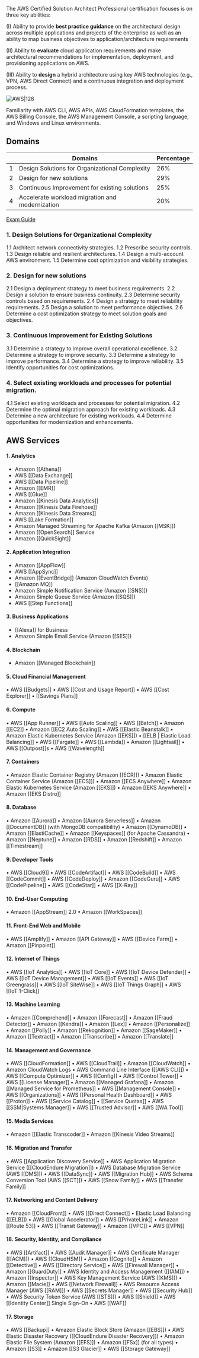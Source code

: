 The AWS Certified Solution Architect Professional certification focuses is on three key abilities:

(I) Ability to provide **best practice guidance** on the architectural design across multiple applications and projects of the enterprise as well as an ability to map business objectives to application/architecture requirements

(II) Ability to **evaluate** cloud application requirements and make architectural recommendations for implementation, deployment, and provisioning applications on AWS.

(III) Ability to **design** a hybrid architecture using key AWS technologies (e.g., VPN, AWS Direct Connect) and a continuous integration and deployment process.

![AWS|128](https://d1.awsstatic.com/training-and-certification/certification-badges/AWS-Certified-Solutions-Architect-Professional_badge.69d82ff1b2861e1089539ebba906c70b011b928a.png)

Familiarity with AWS CLI, AWS APIs, AWS CloudFormation templates, the AWS Billing Console, the AWS Management Console, a scripting language, and Windows and Linux environments.



## Domains


|     | Domains                                         | Percentage |
| --- | ----------------------------------------------- | ---------- |
| 1   | Design Solutions for Organizational Complexity  | 26%        |
| 2   | Design for new solutions                        | 29%        |
| 3   | Continuous Improvement for existing solutions   | 25%        |
| 4   | Accelerate workload migration and modernization | 20%        |

[Exam Guide](https://d1.awsstatic.com/training-and-certification/docs-sa-pro/AWS-Certified-Solutions-Architect-Professional_Exam-Guide.pdf)

### 1. Design Solutions for Organizational Complexity
1.1 Architect network connectivity strategies.
1.2 Prescribe security controls.
1.3 Design reliable and resilient architectures.
1.4 Design a multi-account AWS environment.
1.5 Determine cost optimization and visibility strategies.

### 2. Design for new solutions
2.1 Design a deployment strategy to meet business requirements.
2.2 Design a solution to ensure business continuity.
2.3 Determine security controls based on requirements.
2.4 Design a strategy to meet reliability requirements.
2.5 Design a solution to meet performance objectives.
2.6 Determine a cost optimization strategy to meet solution goals and objectives.

### 3. Continuous Improvement for Existing Solutions

3.1 Determine a strategy to improve overall operational excellence.
3.2 Determine a strategy to improve security.
3.3 Determine a strategy to improve performance.
3.4 Determine a strategy to improve reliability.
3.5 Identify opportunities for cost optimizations.

### 4. Select existing workloads and processes for potential migration.

4.1 Select existing workloads and processes for potential migration.
4.2 Determine the optimal migration approach for existing workloads.
4.3 Determine a new architecture for existing workloads.
4.4 Determine opportunities for modernization and enhancements.


## AWS Services

#### 1. Analytics
- Amazon [[Athena]]
- AWS [[Data Exchange]]
- AWS [[Data Pipeline]]
- Amazon [[EMR]]
- AWS [[Glue]]
- Amazon [[Kinesis Data Analytics]]
- Amazon [[Kinesis Data Firehose]]
- Amazon [[Kinesis Data Streams]]
- AWS [[Lake Formation]]
- Amazon Managed Streaming for Apache Kafka (Amazon [[MSK]])
- Amazon [[OpenSearch]] Service
- Amazon [[QuickSight]]

#### 2. Application Integration

- Amazon [[AppFlow]]
- AWS [[AppSync]]
- Amazon [[EventBridge]] (Amazon CloudWatch Events)
- [[Amazon MQ]]
- Amazon Simple Notification Service (Amazon [[SNS]])
- Amazon Simple Queue Service (Amazon [[SQS]])
- AWS [[Step Functions]]

#### 3. Business Applications

- [[Alexa]] for Business
- Amazon Simple Email Service (Amazon [[SES]])

#### 4. Blockchain

- Amazon [[Managed Blockchain]]

#### 5. Cloud Financial Management
• AWS [[Budgets]]
• AWS [[Cost and Usage Report]]
• AWS [[Cost Explorer]]
• [[Savings Plans]]

#### 6. Compute

• AWS [[App Runner]]
• AWS [[Auto Scaling]]
• AWS [[Batch]]
• Amazon [[EC2]]
• Amazon [[EC2 Auto Scaling]]
• AWS [[Elastic Beanstalk]]
• Amazon Elastic Kubernetes Service (Amazon [[EKS]])
• [[ELB | Elastic Load Balancing]]
• AWS [[Fargate]]
• AWS [[Lambda]]
• Amazon [[Lightsail]]
• AWS [[Outpost]]s
• AWS [[Wavelength]]

#### 7. Containers

• Amazon Elastic Container Registry (Amazon [[ECR]])
• Amazon Elastic Container Service (Amazon [[ECS]])
• Amazon [[ECS Anywhere]]
• Amazon Elastic Kubernetes Service (Amazon [[EKS]])
• Amazon [[EKS Anywhere]]
• Amazon [[EKS Distro]]

#### 8. Database


• Amazon [[Aurora]]
• Amazon [[Aurora Serverless]]
• Amazon [[DocumentDB]] (with MongoDB compatibility)
• Amazon [[DynamoDB]]
• Amazon [[ElastiCache]]
• Amazon [[Keyspaces]] (for Apache Cassandra)
• Amazon [[Neptune]]
• Amazon [[RDS]]
• Amazon [[Redshift]]
• Amazon [[Timestream]]


#### 9. Developer Tools

• AWS [[Cloud9]]
• AWS [[CodeArtifact]]
• AWS [[CodeBuild]]
• AWS [[CodeCommit]]
• AWS [[CodeDeploy]]
• Amazon [[CodeGuru]]
• AWS [[CodePipeline]]
• AWS [[CodeStar]]
• AWS [[X-Ray]]


#### 10. End-User Computing

• Amazon [[AppStream]] 2.0
• Amazon [[WorkSpaces]]

#### 11. Front-End Web and Mobile

• AWS [[Amplify]]
• Amazon [[API Gateway]]
• AWS [[Device Farm]]
• Amazon [[Pinpoint]]


#### 12. Internet of Things

• AWS [[IoT Analytics]]
• AWS [[IoT Core]]
• AWS [[IoT Device Defender]]
• AWS [[IoT Device Management]]
• AWS [[IoT Events]]
• AWS [[IoT Greengrass]]
• AWS [[IoT SiteWise]]
• AWS [[IoT Things Graph]]
• AWS [[IoT 1-Click]]


#### 13. Machine Learning

• Amazon [[Comprehend]]
• Amazon [[Forecast]]
• Amazon [[Fraud Detector]]
• Amazon [[Kendra]]
• Amazon [[Lex]]
• Amazon [[Personalize]]
• Amazon [[Polly]]
• Amazon [[Rekognition]]
• Amazon [[SageMaker]]
• Amazon [[Textract]]
• Amazon [[Transcribe]]
• Amazon [[Translate]]


#### 14. Management and Governance

• AWS [[CloudFormation]]
• AWS [[CloudTrail]]
• Amazon [[CloudWatch]]
• Amazon CloudWatch Logs
• AWS Command Line Interface ([[AWS CLI]])
• AWS [[Compute Optimizer]]
• AWS [[Config]]
• AWS [[Control Tower]]
• AWS [[License Manager]]
• Amazon [[Managed Grafana]]
• Amazon [[Managed Service for Prometheus]]
• AWS [[Management Console]]
• AWS [[Organizations]]
• AWS [[Personal Health Dashboard]]
• AWS [[Proton]]
• AWS [[Service Catalog]]
• [[Service Quotas]]
• AWS [[SSM|Systems Manager]]
• AWS [[Trusted Advisor]]
• AWS [[WA Tool]]


#### 15. Media Services

• Amazon [[Elastic Transcoder]]
• Amazon [[Kinesis Video Streams]]


#### 16. Migration and Transfer

• AWS [[Application Discovery Service]]
• AWS Application Migration Service ([[CloudEndure Migration]])
• AWS Database Migration Service (AWS [[DMS]])
• AWS [[DataSync]]
• AWS [[Migration Hub]]
• AWS Schema Conversion Tool (AWS [[SCT]])
• AWS [[Snow Family]]
• AWS [[Transfer Family]]


#### 17. Networking and Content Delivery

• Amazon [[CloudFront]]
• AWS [[Direct Connect]]
• Elastic Load Balancing ([[ELB]])
• AWS [[Global Accelerator]]
• AWS [[PrivateLink]]
• Amazon [[Route 53]]
• AWS [[Transit Gateway]]
• Amazon [[VPC]]
• AWS [[VPN]]


#### 18. Security, Identity, and Compliance

• AWS [[Artifact]]
• AWS [[Audit Manager]]
• AWS Certificate Manager ([[ACM]])
• AWS [[CloudHSM]]
• Amazon [[Cognito]]
• Amazon [[Detective]]
• AWS [[Directory Service]]
• AWS [[Firewall Manager]]
• Amazon [[GuardDuty]]
• AWS Identity and Access Management ([[IAM]])
• Amazon [[Inspector]]
• AWS Key Management Service (AWS [[KMS]])
• Amazon [[Macie]]
• AWS [[Network Firewall]]
• AWS Resource Access Manager (AWS [[RAM]])
• AWS [[Secrets Manager]]
• AWS [[Security Hub]]
• AWS Security Token Service (AWS [[STS]])
• AWS [[Shield]]
• AWS [[Identity Center]] Single Sign-On
• AWS [[WAF]]

#### 17. Storage

• AWS [[Backup]]
• Amazon Elastic Block Store (Amazon [[EBS]])
• AWS Elastic Disaster Recovery ([[CloudEndure Disaster Recovery]])
• Amazon Elastic File System (Amazon [[EFS]])
• Amazon [[FSx]] (for all types)
• Amazon [[S3]]
• Amazon [[S3 Glacier]]
• AWS [[Storage Gateway]]